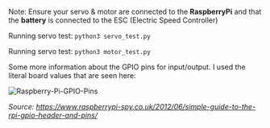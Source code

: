 Note: Ensure your servo & motor are connected to the **RaspberryPi** and that the **battery** is connected to the ESC (Electric Speed Controller)

Running servo test:
`python3 servo_test.py`

Running servo test:
`python3 motor_test.py`

Some more information about the GPIO pins for input/output. I used the literal board values that are seen here:

![Raspberry-Pi-GPIO-Pins](https://github.com/AdamSadek/Sensor-Fusion-And-Autonomous-Racing-Cars/assets/33073174/8211d3e3-9456-4ca6-a763-65758ecff550)

_Source: https://www.raspberrypi-spy.co.uk/2012/06/simple-guide-to-the-rpi-gpio-header-and-pins/_
